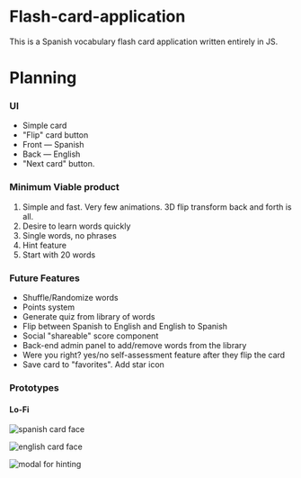 # Flash-card-application

This is a Spanish vocabulary flash card application written entirely in JS.

# Planning

### UI

* Simple card
* "Flip" card button
* Front &mdash; Spanish
* Back &mdash; English
* "Next card" button.

### Minimum Viable product

1. Simple and fast. Very few animations. 3D flip transform back and forth is all.
2. Desire to learn words quickly
3. Single words, no phrases
4. Hint feature
5. Start with 20 words


### Future Features

* Shuffle/Randomize words
* Points system
* Generate quiz from library of words
* Flip between Spanish to English and English to Spanish
* Social "shareable" score component
* Back-end admin panel to add/remove words from the library
* Were you right? yes/no self-assessment feature after they flip the card
* Save card to "favorites". Add star icon

### Prototypes
#### Lo-Fi

![spanish card face](https://github.com/heyjohnmurray/Flash-card-application/prototypes/lo-fi/card-face-spanish.png)

![english card face](https://github.com/heyjohnmurray/Flash-card-application/prototypes/lo-fi/card-face-english.png)

![modal for hinting](https://github.com/heyjohnmurray/Flash-card-application/prototypes/lo-fi/modal-hint.png)